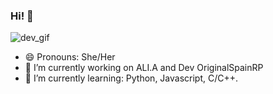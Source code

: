 ### Hi! 👋
![dev_gif](https://i.imgur.com/Aweqm75.gif?noredirect)
- 😄 Pronouns: She/Her
- 🔭 I’m currently working on ALI.A and Dev OriginalSpainRP
- 🌱 I’m currently learning: Python, Javascript, C/C++.

<!--
**LenaMatoi/LenaMatoi** is a ✨ _special_ ✨ repository because its `README.md` (this file) appears on your GitHub profile.

Here are some ideas to get you started:
- 🤔 I’m looking for help with ...
- 💬 Ask me about ...
- 📫 How to reach me: ...
- ⚡ Fun fact: ...
-->
